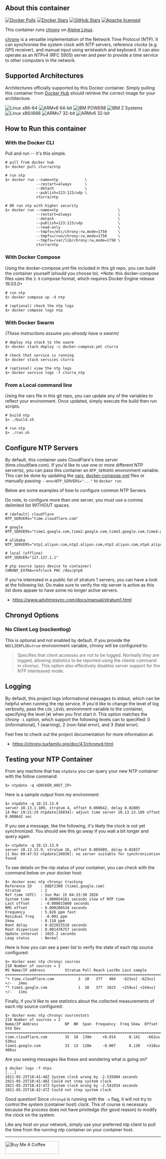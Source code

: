 ## About this container

[![Docker Pulls](https://img.shields.io/docker/pulls/cturra/ntp.svg?logo=docker&label=pulls&style=for-the-badge&color=0099ff&logoColor=ffffff)](https://hub.docker.com/r/cturra/ntp/)
[![Docker Stars](https://img.shields.io/docker/stars/cturra/ntp.svg?logo=docker&label=stars&style=for-the-badge&color=0099ff&logoColor=ffffff)](https://hub.docker.com/r/cturra/ntp/)
[![GitHub Stars](https://img.shields.io/github/stars/cturra/docker-ntp.svg?logo=github&label=stars&style=for-the-badge&color=0099ff&logoColor=ffffff)](https://github.com/cturra/docker-ntp)
[![Apache licensed](https://img.shields.io/badge/license-Apache-blue.svg?logo=apache&style=for-the-badge&color=0099ff&logoColor=ffffff)](https://raw.githubusercontent.com/cturra/docker-ntp/master/LICENSE)

This container runs [chrony](https://chrony.tuxfamily.org/) on [Alpine Linux](https://alpinelinux.org/).

[chrony](https://chrony.tuxfamily.org) is a versatile implementation of the Network Time Protocol (NTP). It can synchronise the system clock with NTP servers, reference clocks (e.g. GPS receiver), and manual input using wristwatch and keyboard. It can also operate as an NTPv4 (RFC 5905) server and peer to provide a time service to other computers in the network.


## Supported Architectures

Architectures officially supported by this Docker container. Simply pulling this container from [Docker Hub](https://hub.docker.com/r/cturra/ntp) should retrieve the correct image for your architecture.

![Linux x86-64](https://img.shields.io/badge/linux/amd64-green?style=flat-square)
![ARMv8 64-bit](https://img.shields.io/badge/linux/arm64-green?style=flat-square)
![IBM POWER8](https://img.shields.io/badge/linux/ppc64le-green?style=flat-square)
![IBM Z Systems](https://img.shields.io/badge/linux/s390x-green?style=flat-square)
![Linux x86/i686](https://img.shields.io/badge/linux/386-green?style=flat-squareg)
![ARMv7 32-bit](https://img.shields.io/badge/linux/arm/v7-green?style=flat-square)
![ARMv6 32-bit](https://img.shields.io/badge/linux/arm/v6-green?style=flat-square)


## How to Run this container

### With the Docker CLI

Pull and run -- it's this simple.

```
# pull from docker hub
$> docker pull cturra/ntp

# run ntp
$> docker run --name=ntp            \
              --restart=always      \
              --detach              \
              --publish=123:123/udp \
              cturra/ntp

# OR run ntp with higher security
$> docker run --name=ntp                           \
              --restart=always                     \
              --detach                             \
              --publish=123:123/udp                \
              --read-only                          \
              --tmpfs=/etc/chrony:rw,mode=1750     \
              --tmpfs=/run/chrony:rw,mode=1750     \
              --tmpfs=/var/lib/chrony:rw,mode=1750 \
              cturra/ntp
```


### With Docker Compose

Using the docker-compose.yml file included in this git repo, you can build the container yourself (should you choose to).
*Note: this docker-compose files uses the `3.9` compose format, which requires Docker Engine release 19.03.0+

```
# run ntp
$> docker compose up -d ntp

# (optional) check the ntp logs
$> docker compose logs ntp
```


### With Docker Swarm

*(These instructions assume you already have a swarm)*

```
# deploy ntp stack to the swarm
$> docker stack deploy -c docker-compose.yml cturra

# check that service is running
$> docker stack services cturra

# (optional) view the ntp logs
$> docker service logs -f cturra_ntp
```


### From a Local command line

Using the vars file in this git repo, you can update any of the variables to reflect your
environment. Once updated, simply execute the build then run scripts.

```
# build ntp
$> ./build.sh

# run ntp
$> ./run.sh
```


## Configure NTP Servers

By default, this container uses CloudFlare's time server (time.cloudflare.com). If you'd
like to use one or more different NTP server(s), you can pass this container an `NTP_SERVERS`
environment variable. This can be done by updating the [vars](vars), [docker-compose.yml](docker-compose.yml)
files or manually passing `--env=NTP_SERVERS="..."` to `docker run`.

Below are some examples of how to configure common NTP Servers.

Do note, to configure more than one server, you must use a comma delimited list WITHOUT spaces.

```
# (default) cloudflare
NTP_SERVERS="time.cloudflare.com"

# google
NTP_SERVERS="time1.google.com,time2.google.com,time3.google.com,time4.google.com"

# alibaba
NTP_SERVERS="ntp1.aliyun.com,ntp2.aliyun.com,ntp3.aliyun.com,ntp4.aliyun.com"

# local (offline)
NTP_SERVER="127.127.1.1"

# ptp source (pass device to container)
CHRONY_EXTRA=refclock PHC /dev/ptp0
```

If you're interested in a public list of stratum 1 servers, you can have a look at the following list.
Do make sure to verify the ntp server is active as this list does appaer to have some no longer active
servers.

 * https://www.advtimesync.com/docs/manual/stratum1.html


## Chronyd Options

### No Client Log (noclientlog)

This is optional and not enabled by default. If you provide the `NOCLIENTLOG=true` envivonrment variable,
chrony will be configured to:

> Specifies that client accesses are not to be logged. Normally they are logged, allowing statistics to
> be reported using the clients command in chronyc. This option also effectively disables server support
> for the NTP interleaved mode.


## Logging

By default, this project logs informational messages to stdout, which can be helpful when running the
ntp service. If you'd like to change the level of log verbosity, pass the `LOG_LEVEL` environment
variable to the container, specifying the level (`#`) when you first start it. This option matches
the chrony `-L` option, which support the following levels can to specified: 0 (informational), 1
(warning), 2 (non-fatal error), and 3 (fatal error).

Feel free to check out the project documentation for more information at:

 * https://chrony.tuxfamily.org/doc/4.1/chronyd.html


## Testing your NTP Container

From any machine that has `ntpdate` you can query your new NTP container with the follow
command:

```
$> ntpdate -q <DOCKER_HOST_IP>
```


Here is a sample output from my environment:

```
$> ntpdate -q 10.13.13.9
server 10.13.1.109, stratum 4, offset 0.000642, delay 0.02805
14 Mar 19:21:29 ntpdate[26834]: adjust time server 10.13.13.109 offset 0.000642 sec
```


If you see a message, like the following, it's likely the clock is not yet synchronized.
You should see this go away if you wait a bit longer and query again.
```
$> ntpdate -q 10.13.13.9
server 10.13.13.9, stratum 16, offset 0.005689, delay 0.02837
11 Dec 09:47:53 ntpdate[26030]: no server suitable for synchronization found
```

To see details on the ntp status of your container, you can check with the command below
on your docker host:
```
$> docker exec ntp chronyc tracking
Reference ID    : D8EF2300 (time1.google.com)
Stratum         : 2
Ref time (UTC)  : Sun Mar 15 04:33:30 2020
System time     : 0.000054161 seconds slow of NTP time
Last offset     : -0.000015060 seconds
RMS offset      : 0.000206534 seconds
Frequency       : 5.626 ppm fast
Residual freq   : -0.001 ppm
Skew            : 0.118 ppm
Root delay      : 0.022015510 seconds
Root dispersion : 0.001476757 seconds
Update interval : 1025.2 seconds
Leap status     : Normal
```


Here is how you can see a peer list to verify the state of each ntp source configured:
```
$> docker exec ntp chronyc sources
210 Number of sources = 2
MS Name/IP address         Stratum Poll Reach LastRx Last sample
===============================================================================
^+ time.cloudflare.com           3  10   377   404   -623us[ -623us] +/-   24ms
^* time1.google.com              1  10   377  1023   +259us[ +244us] +/-   11ms
```


Finally, if you'd like to see statistics about the collected measurements of each ntp
source configured:
```
$> docker exec ntp chronyc sourcestats
210 Number of sources = 2
Name/IP Address            NP  NR  Span  Frequency  Freq Skew  Offset  Std Dev
==============================================================================
time.cloudflare.com        35  18  139m     +0.014      0.141   -662us   530us
time1.google.com           33  13  128m     -0.007      0.138   +318us   460us
```


Are you seeing messages like these and wondering what is going on?
```
$ docker logs -f ntps
[...]
2021-05-25T18:41:40Z System clock wrong by -2.535004 seconds
2021-05-25T18:41:40Z Could not step system clock
2021-05-25T18:42:47Z System clock wrong by -2.541034 seconds
2021-05-25T18:42:47Z Could not step system clock
```

Good question! Since `chronyd` is running with the `-x` flag, it will not try to control
the system (container host) clock. This of course is necessary because the process does not
have priviledge (for good reason) to modify the clock on the system.

Like any host on your network, simply use your preferred ntp client to pull the time from
the running ntp container on your container host.

---
<a href="https://www.buymeacoffee.com/cturra" target="_blank"><img src="https://cdn.buymeacoffee.com/buttons/default-yellow.png" alt="Buy Me A Coffee" height="41" width="174"></a>
